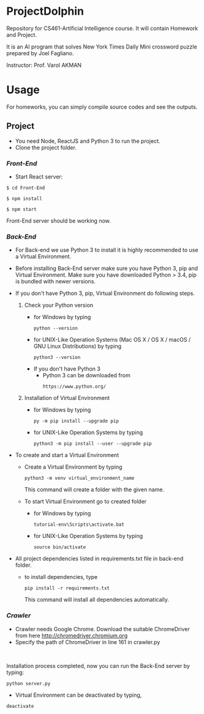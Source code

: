 # ProjectDolphin
Repository for CS461-Artificial Intelligence course. It will contain Homework and Project.

It is an AI program that solves New York Times Daily Mini crossword puzzle prepared by Joel Fagliano.

Instructor: Prof. Varol AKMAN

# Usage

For homeworks, you can simply compile source codes and see the outputs.

## Project
* You need Node, ReactJS and Python 3 to run the project.
* Clone the project folder.
### ***Front-End***




* Start React server:
```
$ cd Front-End
```
```
$ npm install
```
```
$ npm start
```

Front-End server should be working now.

### ***Back-End***
* For Back-end we use Python 3 to install it is highly recommended to use a Virtual Environment.
* Before installing Back-End server make sure you have Python 3, pip and Virtual Environment. Make sure you have downloaded Python > 3.4, pip is bundled with newer versions. 

* If you don't have Python 3, pip, Virtual Environment do following steps.

  1. Check your Python version
      * for Windows by typing
          ```
          python --version
          ```  
      * for UNIX-Like Operation Systems (Mac OS X / OS X / macOS / GNU Linux Distributions) by typing
          ```
          python3 --version
          ```
      * If you don't have Python 3
         * Python 3 can be downloaded from
             ```
             https://www.python.org/
             ```

  2. Installation of  Virtual Environment
      * for Windows by typing
          ```
          py -m pip install --upgrade pip
          ```  
      * for UNIX-Like Operation Systems by typing
          ```
          python3 -m pip install --user --upgrade pip  
          ```


* To create and start a Virtual Environment
  * Create a Virtual Environment by typing
     ```
     python3 -m venv virtual_environment_name
     ```
     This command will create a folder with the given name.

  * To start Virtual Environment go to created folder
    * for Windows by typing
        ```
        tutorial-env\Scripts\activate.bat
        ```  
    * for UNIX-Like Operation Systems by typing
        ```
       source bin/activate
        ```


* All project dependencies listed in requirements.txt file in back-end folder.
    * to install dependencies, type
        ```
        pip install -r requirements.txt
        ```  
        This command will install all dependencies automatically.

### ***Crawler***
* Crawler needs Google Chrome. Download the suitable ChromeDriver from here http://chromedriver.chromium.org
* Specify the path of ChromeDriver in line 161 in crawler<span></span>.py

<br/>

Installation process completed, now you can run the Back-End server by typing:

```
python server.py
```
  
* Virtual Environment can be deactivated by typing,
```
deactivate
```




<!-- Bunu nereye koyacağımı bilemedim > It's all done! Happy hacking :)-->
